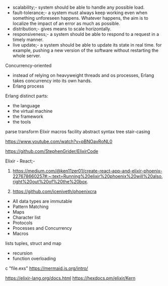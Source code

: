 - scalability;- system should be able to handle any possible load.
- fault-tolerance;- a system must always keep working even when something unforeseen happens. Whatever happens, the aim is to localize the impact of an error as much as possible.
- distribution;- gives means to scale horizontally.
- responsiveness;- a system should be able to respond to a request in a timely manner.
- live update;- a system should be able to update its state in real time. for example, pushing a new version of the software without restarting the whole server.


Concurrency-oriented 
- instead of relying on heavyweight threads and os processes, Erlang takes concurrency into its own hands.
- Erlang process

Erlang distinct parts:
- the language
- the virtual machine
- the framework
- the tools


parse transform
Elixir macros facility
abstract syntax tree
stair-casing

https://www.youtube.com/watch?v=pBNOavRoNL0

https://github.com/StephenGrider/ElixirCode

Elixir - React;- 
1. https://medium.com/@ken11zer01/create-react-app-and-elixir-phoenix-227678660257#:~:text=Running%20elixir%20phoenix%20will%20also,right%20out%20of%20the%20box.

2. https://github.com/iceniveth/phoenixcra
- All data types are immutable
- Pattern Matching
- Maps
- Character list
- Protocols
- Processes and Concurrency
- Macros

lists
tuples, struct and map

- recursion
- function overloading



c "file.exs"
https://mermaid.js.org/intro/


https://elixir-lang.org/docs.html
https://hexdocs.pm/elixir/Kern